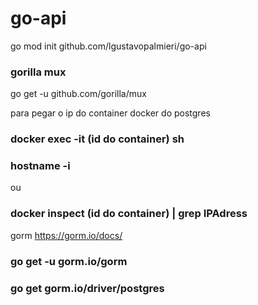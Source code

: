 # go-api

go mod init github.com/lgustavopalmieri/go-api


### gorilla mux

go get -u github.com/gorilla/mux


para pegar o ip do container docker do postgres
### docker exec -it (id do container) sh
### hostname -i
ou
### docker inspect (id do container) | grep IPAdress


gorm https://gorm.io/docs/
### go get -u gorm.io/gorm

### go get gorm.io/driver/postgres